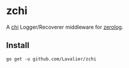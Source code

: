 # zchi
A [chi](https://github.com/go-chi/chi) Logger/Recoverer middleware for [zerolog](https://github.com/rs/zerolog).

## Install
`go get -u github.com/Lavalier/zchi`

